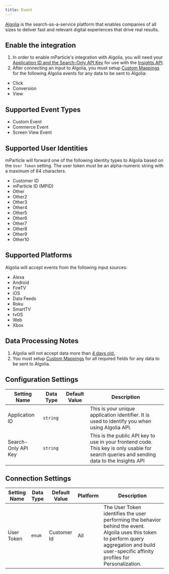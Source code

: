 ```yaml
---
title: Event
---
```


[Algolia](https://www.algolia.com/) is the search-as-a-service platform that enables companies of all sizes to deliver fast and relevant digital experiences that drive real results.

## Enable the integration

1.  In order to enable mParticle's integration with Algolia, you will need your [Application ID and the Search-Only API Key](https://www.algolia.com/doc/guides/getting-insights-and-analytics/connectors/google-tag-manager/#algolia-application-id-and-search-api-key) for use with the [Insights API](https://www.algolia.com/doc/rest-api/insights/).  
2.  After connecting an input to Algolia, you must setup [Custom Mappings](/guides/platform-guide/connections/#custom-mappings) for the following Algolia events for any data to be sent to Algolia:
* Click
* Conversion
* View

## Supported Event Types

* Custom Event
* Commerce Event
* Screen View Event

## Supported User Identities

mParticle will forward one of the following identity types to Algolia based on the `User Token` setting.  The user token must be an alpha-numeric string with a maximum of 64 characters.

* Customer ID
* mParticle ID (MPID)
* Other
* Other2
* Other3
* Other4
* Other5
* Other6
* Other7
* Other8
* Other9
* Other10

## Supported Platforms

Algolia will accept events from the following input sources:

* Alexa
* Android
* FireTV
* iOS
* Data Feeds
* Roku
* SmartTV
* tvOS
* Web
* Xbox

## Data Processing Notes

1. Algolia will not accept data more than [4 days old.](https://www.algolia.com/doc/rest-api/insights/#limitations)
2. You must setup [Custom Mappings](/guides/platform-guide/connections/#custom-mappings) for all required fields for any data to be sent to Algolia.

## Configuration Settings

Setting Name| Data Type | Default Value | Description
| --- | --- | --- | --- |
Application ID| `string` | | This is your unique application identifier. It is used to identify you when using Algolia API. 
Search-Only API Key| `string` | | This is the public API key to use in your frontend code. This key is only usable for search queries and sending data to the Insights API

## Connection Settings

| Setting Name| Data Type | Default Value | Platform | Description |
|---|---|---|---|---|
| User Token | `enum` | Customer Id | All | The User Token identifies the user performing the behavior behind the event. Algolia uses this token to perform query aggregation and build user-specific affinity profiles for Personalization. |
